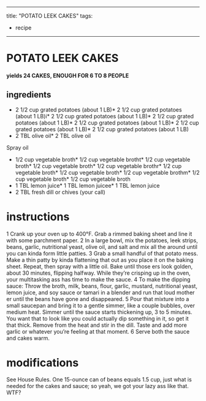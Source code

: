 

	
---
title: "POTATO LEEK CAKES"
tags:
  - recipe
---
# POTATO LEEK CAKES
#### yields 24 CAKES, ENOUGH FOR 6 TO 8 PEOPLE
## ingredients
* 2 1/2 cup grated potatoes (about 1 LB)* 2 1/2 cup grated potatoes (about 1 LB)i* 2 1/2 cup grated potatoes (about 1 LB)* 2 1/2 cup grated potatoes (about 1 LB)* 2 1/2 cup grated potatoes (about 1 LB)* 2 1/2 cup grated potatoes (about 1 LB)* 2 1/2 cup grated potatoes (about 1 LB)
* 2 TBL olive oil* 2 TBL olive oil

Spray oil
* 1/2 cup vegetable broth* 1/2 cup vegetable brotht* 1/2 cup vegetable broth* 1/2 cup vegetable broth* 1/2 cup vegetable brothr* 1/2 cup vegetable broth* 1/2 cup vegetable broth* 1/2 cup vegetable brothm* 1/2 cup vegetable broth* 1/2 cup vegetable broth
* 1 TBL lemon juice* 1 TBL lemon juicee* 1 TBL lemon juice
* 2 TBL fresh dill or chives (your call)


# instructions
1 Crank up your oven up to 400°F. Grab a rimmed baking sheet and line it with some parchment paper.
2 In a large bowl, mix the potatoes, leek strips, beans, garlic, nutritional yeast, olive oil, and salt and mix all the    around until you can kinda form little patties.
3 Grab a small handful of that potato mess. Make a thin patty by kinda flattening that    out as you place it on the baking sheet. Repeat, then spray with a little oil. Bake until those  ers look golden, about 30 minutes, flipping halfway. While they’re crisping up in the oven, your multitasking ass has time to make the sauce.
4 To make the dipping sauce: Throw the broth, milk, beans, flour, garlic, mustard, nutritional yeast, lemon juice, and soy sauce or tamari in a blender and run that loud mother er until the beans have gone and disappeared.
5 Pour that mixture into a small saucepan and bring it to a gentle simmer, like a couple bubbles, over medium heat. Simmer until the sauce starts thickening up, 3 to 5 minutes. You want that    to look like you could actually dip something in it, so get it that thick. Remove from the heat and stir in the dill. Taste and add more garlic or whatever you’re feeling at that moment.
6 Serve both the sauce and cakes warm.

# modifications

See House Rules.
 One 15-ounce can of beans equals 1.5 cup, just what is needed for the cakes and sauce; so yeah, we got your lazy ass like that.
 WTF?
	

